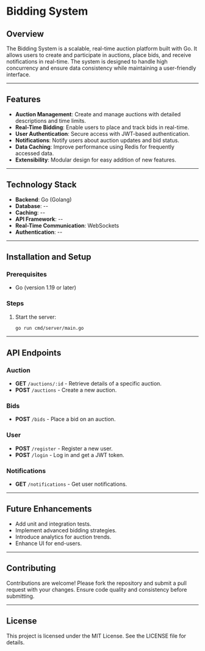 # Bidding System

## Overview
The Bidding System is a scalable, real-time auction platform built with Go. It allows users to create and participate in auctions, place bids, and receive notifications in real-time. The system is designed to handle high concurrency and ensure data consistency while maintaining a user-friendly interface.

---

## Features
- **Auction Management**: Create and manage auctions with detailed descriptions and time limits.
- **Real-Time Bidding**: Enable users to place and track bids in real-time.
- **User Authentication**: Secure access with JWT-based authentication.
- **Notifications**: Notify users about auction updates and bid status.
- **Data Caching**: Improve performance using Redis for frequently accessed data.
- **Extensibility**: Modular design for easy addition of new features.

---

## Technology Stack
- **Backend**: Go (Golang)
- **Database**: --
- **Caching**: --
- **API Framework**: --
- **Real-Time Communication**: WebSockets
- **Authentication**: --


---

## Installation and Setup

### Prerequisites
- Go (version 1.19 or later)

### Steps

1. Start the server:
   ```bash
   go run cmd/server/main.go
   ```

---

## API Endpoints

### Auction
- **GET** `/auctions/:id` - Retrieve details of a specific auction.
- **POST** `/auctions` - Create a new auction.

### Bids
- **POST** `/bids` - Place a bid on an auction.

### User
- **POST** `/register` - Register a new user.
- **POST** `/login` - Log in and get a JWT token.

### Notifications
- **GET** `/notifications` - Get user notifications.

---

## Future Enhancements
- Add unit and integration tests.
- Implement advanced bidding strategies.
- Introduce analytics for auction trends.
- Enhance UI for end-users.

---

## Contributing
Contributions are welcome! Please fork the repository and submit a pull request with your changes. Ensure code quality and consistency before submitting.

---

## License
This project is licensed under the MIT License. See the LICENSE file for details.
